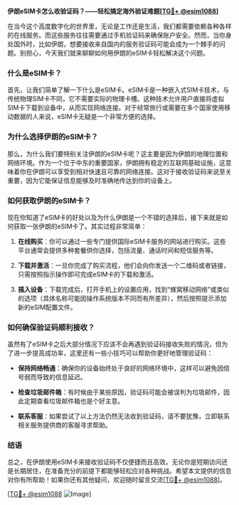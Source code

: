 **伊朗eSIM卡怎么收验证码？——轻松搞定海外验证难题[[TG💪+ @esim1088](https://t.me/s/esim1088)]**

在当今这个高度数字化的世界里，无论是工作还是生活，我们都需要依赖各种各样的在线服务。而这些服务往往需要通过手机验证码来确保账户安全。然而，当你身处国外时，比如伊朗，想要接收来自国内的服务验证码可能会成为一个棘手的问题。别担心，今天我们就来聊聊如何用伊朗的eSIM卡轻松解决这个问题。

### 什么是eSIM卡？

首先，让我们简单了解一下什么是eSIM卡。eSIM卡是一种嵌入式SIM卡技术，与传统物理SIM卡不同，它不需要实际的物理卡槽。这种技术允许用户直接将虚拟SIM卡下载到设备中，从而实现网络连接。对于经常旅行或需要在多个国家使用移动数据的人来说，eSIM卡无疑是一个非常方便的选择。

### 为什么选择伊朗的eSIM卡？

那么，为什么我们要特别关注伊朗的eSIM卡呢？这主要是因为伊朗的地理位置和网络环境。作为一个位于中东的重要国家，伊朗拥有稳定的互联网基础设施，这意味着你在伊朗可以享受到相对快速且可靠的网络连接。这对于接收验证码来说至关重要，因为它能保证信息能够及时准确地传达到你的设备上。

### 如何获取伊朗的eSIM卡？

现在你知道了eSIM卡的好处以及为什么伊朗是一个不错的选择后，接下来就是如何获取一张伊朗的eSIM卡了。其实过程非常简单：

1. **在线购买**：你可以通过一些专门提供国际eSIM卡服务的网站进行购买。这些平台通常会提供多种套餐供你选择，包括流量、通话时间和短信服务等。
   
2. **下载并激活**：一旦你完成了购买流程，他们会向你发送一个二维码或者链接，只需按照指示操作即可完成eSIM卡的下载和激活。

3. **插入设备**：下载完成后，打开手机上的设置应用，找到“蜂窝移动网络”或类似的选项（具体名称可能因操作系统版本不同而有所差异），然后按照提示添加新的eSIM配置文件。

### 如何确保验证码顺利接收？

虽然有了eSIM卡之后大部分情况下应该不会再遇到验证码接收失败的情况，但为了进一步提高成功率，这里还有一些小技巧可以帮助你更好地管理验证码：

- **保持网络畅通**：确保你的设备始终处于良好的网络环境中，这样可以避免因信号弱而导致的信息延迟。
  
- **检查垃圾邮件箱**：有时候由于某些原因，验证码可能会被误判为垃圾邮件，因此定期查看垃圾邮件箱也是个好主意。

- **联系客服**：如果尝试了以上方法仍然无法收到验证码，请不要犹豫，立即联系相关服务提供商的客服寻求帮助。

### 结语

总之，在伊朗使用eSIM卡来接收验证码不仅便捷而且高效。无论你是短期访问还是长期居住，在准备充分的前提下都能够轻松应对各种挑战。希望本文提供的信息对你有所帮助！如果你还有其他疑问，欢迎随时留言交流[[TG💪+ @esim1088](https://t.me/s/esim1088)]。

[[TG💪+ @esim1088](https://t.me/s/esim1088) ![Image](https://i.postimg.cc/4NQfJmqS/Snipaste-2025-05-13-00-14-12.png)]